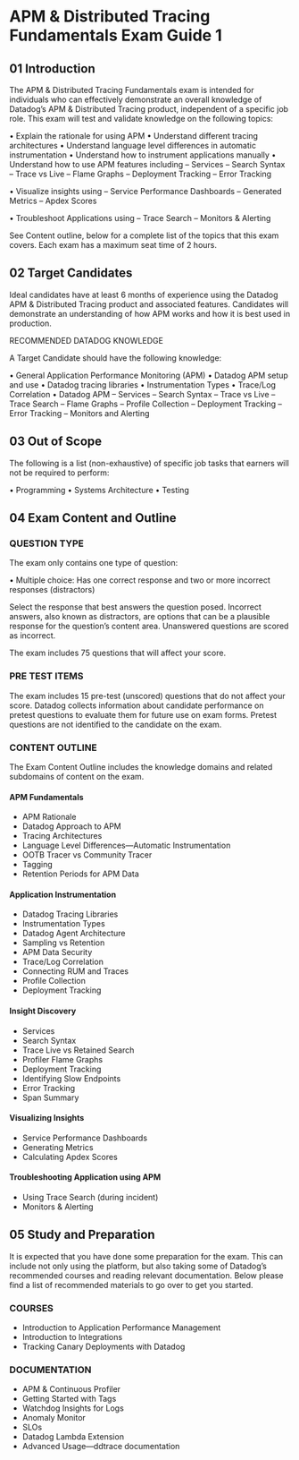 # APM & Distributed Tracing Fundamentals Exam Guide 1

## 01 Introduction
The APM & Distributed Tracing Fundamentals exam is intended for individuals
who can effectively demonstrate an overall knowledge of Datadog’s APM &
Distributed Tracing product, independent of a specific job role.
This exam will test and validate knowledge on the following topics:

• Explain the rationale for using APM
• Understand different tracing architectures
• Understand language level differences in automatic instrumentation
• Understand how to instrument applications manually
• Understand how to use APM features including
– Services
– Search Syntax
– Trace vs Live
– Flame Graphs
– Deployment Tracking
– Error Tracking

• Visualize insights using
– Service Performance Dashboards
– Generated Metrics
– Apdex Scores

• Troubleshoot Applications using
– Trace Search
– Monitors & Alerting

See Content outline, below for a complete list of the topics that this exam covers.
Each exam has a maximum seat time of 2 hours.

## 02 Target Candidates
Ideal candidates have at least 6 months of experience using the Datadog
APM & Distributed Tracing product and associated features. Candidates will
demonstrate an understanding of how APM works and how it is best used
in production.

RECOMMENDED DATADOG KNOWLEDGE

A Target Candidate should have the following knowledge:

• General Application Performance Monitoring (APM)
• Datadog APM setup and use
• Datadog tracing libraries
• Instrumentation Types
• Trace/Log Correlation
• Datadog APM
  – Services
  – Search Syntax
  – Trace vs Live
  – Trace Search
  – Flame Graphs
  – Profile Collection
  – Deployment Tracking
  – Error Tracking
  – Monitors and Alerting


## 03 Out of Scope
The following is a list (non-exhaustive) of specific job tasks that earners will
not be required to perform:

• Programming
• Systems Architecture
• Testing

## 04 Exam Content and Outline
### QUESTION TYPE
The exam only contains one type of question:

• Multiple choice: Has one correct response and two or more incorrect responses (distractors)

Select the response that best answers the question posed. Incorrect answers, also known as distractors, are options that can be a plausible response for the question’s content area. Unanswered questions are scored as incorrect.

The exam includes 75 questions that will affect your score.

### PRE TEST ITEMS
The exam includes 15 pre-test (unscored) questions that do not affect your score. Datadog collects information about candidate performance on pretest questions to evaluate them for future use on exam forms. Pretest questions are not identified to the candidate on the exam.

### CONTENT OUTLINE
The Exam Content Outline includes the knowledge domains and related subdomains of content on the exam.

#### APM Fundamentals
  - APM Rationale
  - Datadog Approach to APM
  - Tracing Architectures
  - Language Level Differences—Automatic Instrumentation
  - OOTB Tracer vs Community Tracer
  - Tagging
  - Retention Periods for APM Data

#### Application Instrumentation
  - Datadog Tracing Libraries
  - Instrumentation Types
  - Datadog Agent Architecture
  - Sampling vs Retention
  - APM Data Security
  - Trace/Log Correlation
  - Connecting RUM and Traces
  - Profile Collection
  - Deployment Tracking

#### Insight Discovery
  - Services
  - Search Syntax
  - Trace Live vs Retained Search
  - Profiler Flame Graphs
  - Deployment Tracking
  - Identifying Slow Endpoints
  - Error Tracking
  - Span Summary

#### Visualizing Insights
  - Service Performance Dashboards
  - Generating Metrics
  - Calculating Apdex Scores

#### Troubleshooting Application using APM
  - Using Trace Search (during incident)
  - Monitors & Alerting

## 05 Study and Preparation
It is expected that you have done some preparation for the exam. This can
include not only using the platform, but also taking some of Datadog’s recommended
courses and reading relevant documentation. Below please find a
list of recommended materials to go over to get you started.

### COURSES
  - Introduction to Application Performance Management
  - Introduction to Integrations
  - Tracking Canary Deployments with Datadog

### DOCUMENTATION
  - APM & Continuous Profiler
  - Getting Started with Tags
  - Watchdog Insights for Logs
  - Anomaly Monitor
  - SLOs
  - Datadog Lambda Extension
  - Advanced Usage—ddtrace documentation
